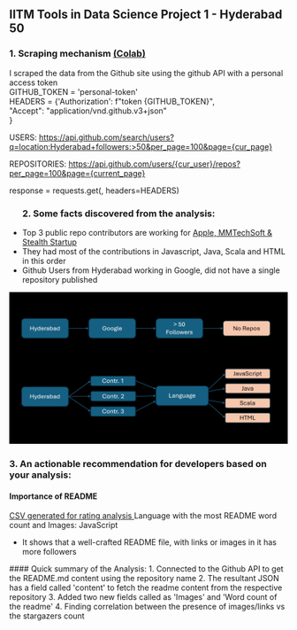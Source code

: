 ## IITM Tools in Data Science Project 1 - Hyderabad 50

### 1. Scraping mechanism <a href="https://github.com/Rajalakshmi12/IITM_Tds_Project1/blob/main/TDS-Project1.ipynb">(Colab)</a>

I scraped the data from the Github site using the github API with a personal access token <br>
             GITHUB_TOKEN =  'personal-token' <br>
             HEADERS = {'Authorization': f"token {GITHUB_TOKEN}", <br>
                        "Accept": "application/vnd.github.v3+json" <br>
             } <br>
      
USERS: https://api.github.com/search/users?q=location:Hyderabad+followers:>50&per_page=100&page={cur_page}

REPOSITORIES: https://api.github.com/users/{cur_user}/repos?per_page=100&page={current_page}

response = requests.get(<above-url>, headers=HEADERS)

   <p align="left">
<ul>

### 2. Some facts discovered from the analysis:

  <li>   Top 3 public repo contributors are working for <a href="https://github.com/Rajalakshmi12/IITM_Tds_Project1/blob/main/users.csv">
              Apple, MMTechSoft & Stealth Startup   </a>

</li>
          <li>    They had most of the contributions in Javascript, Java, Scala and HTML in this order
</li>
          <li>    Github Users from Hyderabad working in Google, did not have a single repository published
</li>
</ul>
</p>
      
![Logo](Project-1-Findings.jpg)

### 3. An actionable recommendation for developers based on your analysis:
#### Importance of README
<a href="https://github.com/Rajalakshmi12/IITM_Tds_Project1/blob/main/my_repo_finding.csv"> CSV generated for rating analysis </a>
Language with the most README word count and Images: JavaScript

<ul>
  <li> It shows that a well-crafted README file, with links or images in it has more followers</li>
</ul>
#### Quick summary of the Analysis:
1. Connected to the Github API to get the README.md content using the repository name
2. The resultant JSON has a field called 'content' to fetch the readme content from the respective repository
3. Added two new fields called as 'Images' and 'Word count of the readme'
4. Finding correlation between the presence of images/links vs the stargazers count



